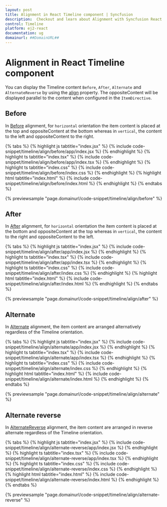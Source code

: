 ```yaml
---
layout: post
title: Alignment in React Timeline component | Syncfusion
description:  Checkout and learn about Alignment with Syncfusion React Timeline component of Syncfusion Essential JS 2 and more.
control: Timeline
platform: ej2-react
documentation: ug
domainurl: ##DomainURL##
---
```


# Alignment in React Timeline component

You can display the Timeline content `Before`, `After`, `Alternate` and `AlternateReverse` by using the [align](https://ej2.syncfusion.com/react/documentation/api/timeline/#align) property. The oppositeContent will be displayed parallel to the content when configured in the `ItemDirective`.

## Before

In [Before](https://ej2.syncfusion.com/react/documentation/api/timeline/timelineAlign/) alignment, for `horizontal` orientation the item content is placed at the top and oppositeContent at the bottom whereas in `vertical`, the content to the left and oppositeContent to the right.

{% tabs %}
{% highlight js tabtitle="index.jsx" %}
{% include code-snippet/timeline/align/before/app/index.jsx %}
{% endhighlight %}
{% highlight ts tabtitle="index.tsx" %}
{% include code-snippet/timeline/align/before/app/index.tsx %}
{% endhighlight %}
{% highlight ts tabtitle="index.css" %}
{% include code-snippet/timeline/align/before/index.css %}
{% endhighlight %}
{% highlight html tabtitle="index.html" %}
{% include code-snippet/timeline/align/before/index.html %}
{% endhighlight %}
{% endtabs %}

{% previewsample "page.domainurl/code-snippet/timeline/align/before" %}

## After

In [After](https://ej2.syncfusion.com/react/documentation/api/timeline/timelineAlign/) alignment, for `horizontal` orientation the item content is placed at the bottom and oppositeContent at the top whereas in `vertical`, the content to the right and oppositeContent to the left.

{% tabs %}
{% highlight js tabtitle="index.jsx" %}
{% include code-snippet/timeline/align/after/app/index.jsx %}
{% endhighlight %}
{% highlight ts tabtitle="index.tsx" %}
{% include code-snippet/timeline/align/after/app/index.tsx %}
{% endhighlight %}
{% highlight ts tabtitle="index.css" %}
{% include code-snippet/timeline/align/after/index.css %}
{% endhighlight %}
{% highlight html tabtitle="index.html" %}
{% include code-snippet/timeline/align/after/index.html %}
{% endhighlight %}
{% endtabs %}

{% previewsample "page.domainurl/code-snippet/timeline/align/after" %}

## Alternate

In [Alternate](https://ej2.syncfusion.com/react/documentation/api/timeline/timelineAlign/) alignment, the item content are arranged alternatively regardless of the Timeline orientation.

{% tabs %}
{% highlight js tabtitle="index.jsx" %}
{% include code-snippet/timeline/align/alternate/app/index.jsx %}
{% endhighlight %}
{% highlight ts tabtitle="index.tsx" %}
{% include code-snippet/timeline/align/alternate/app/index.tsx %}
{% endhighlight %}
{% highlight ts tabtitle="index.css" %}
{% include code-snippet/timeline/align/alternate/index.css %}
{% endhighlight %}
{% highlight html tabtitle="index.html" %}
{% include code-snippet/timeline/align/alternate/index.html %}
{% endhighlight %}
{% endtabs %}

{% previewsample "page.domainurl/code-snippet/timeline/align/alternate" %}

## Alternate reverse

In [AlternateReverse](https://ej2.syncfusion.com/react/documentation/api/timeline/timelineAlign/) alignment, the item content are arranged in reverse alternate regardless of the Timeline orientation.

{% tabs %}
{% highlight js tabtitle="index.jsx" %}
{% include code-snippet/timeline/align/alternate-reverse/app/index.jsx %}
{% endhighlight %}
{% highlight ts tabtitle="index.tsx" %}
{% include code-snippet/timeline/align/alternate-reverse/app/index.tsx %}
{% endhighlight %}
{% highlight ts tabtitle="index.css" %}
{% include code-snippet/timeline/align/alternate-reverse/index.css %}
{% endhighlight %}
{% highlight html tabtitle="index.html" %}
{% include code-snippet/timeline/align/alternate-reverse/index.html %}
{% endhighlight %}
{% endtabs %}

{% previewsample "page.domainurl/code-snippet/timeline/align/alternate-reverse" %}
